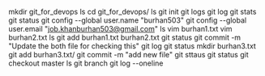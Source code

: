 mkdir git_for_devops
ls
cd git_for_devops/
ls
git init
git logs
git log
git stats
git status
git config --global user.name "burhan503"
git config --global user.email "job.khanburhan503@gmail.com"
ls
vim burhan1.txt
vim burhan2.txt
ls
git add burhan1.txt burhan2.txt
git status
git commit -m "Update the both file for checking this"
git log
git status
mkdir burhan3.txt
git add burhan3.txt/
git commit -m "add new file"
git sttaus
git status
git checkout master
ls
git branch
git log --oneline
